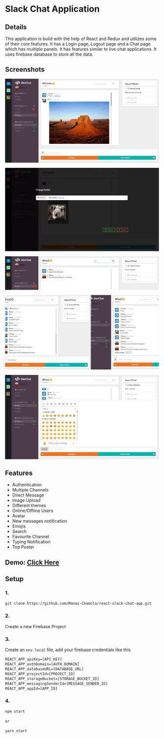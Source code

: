 # Slack Chat Application

## Details
This application is build with the help of React and Redux and utilizes some of their core features.
It has a Login page, Logout page and a Chat page which has multiple panels.
It has features similar to live chat applications. 
It uses firebase database to store all the data. 

## Screenshots

![alt text](https://github.com/Manas-Chamola/react-slack-chat-app/blob/master/demo_images/Chat_Page.jpg?raw=true)


![alt text](https://github.com/Manas-Chamola/react-slack-chat-app/blob/master/demo_images/Avatar.jpg?raw=true)


![alt text](https://github.com/Manas-Chamola/react-slack-chat-app/blob/master/demo_images/Search.jpg?raw=true)


![alt text](https://github.com/Manas-Chamola/react-slack-chat-app/blob/master/demo_images/Typing.jpg?raw=true)


![alt text](https://github.com/Manas-Chamola/react-slack-chat-app/blob/master/demo_images/Emoji.jpg?raw=true)

## Features

* Authentication
* Multiple Channels
* Direct Message
* Image Upload
* Different themes
* Online/Offline Users
* Avatar
* New messages notification
* Emojis
* Search
* Favourite Channel
* Typing Notification
* Top Poster

## Demo: [Click Here](https://react-slack-app-e4588.web.app/)

## Setup

### 1.
```
git clone https://github.com/Manas-Chamola/react-slack-chat-app.git
``` 

### 2.
Create a new Firebase Project

### 3.
Create an `env.local` file, add your firebase credentials like this

```
REACT_APP_apiKey=[API_KEY]
REACT_APP_authDomain=[AUTH_DOMAIN]
REACT_APP_databaseURL=[DATABASE_URL]
REACT_APP_projectId=[PROJECT_ID]
REACT_APP_storageBucket=[STORAGE_BUCKET_ID]
REACT_APP_messagingSenderId=[MESSAGE_SENDER_ID]
REACT_APP_appId=[APP_ID]

```

### 4.

```
npm start

or

yarn start
```

